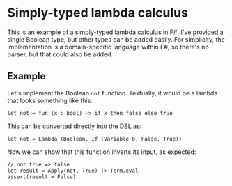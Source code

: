 # Simply-typed lambda calculus
This is an example of a simply-typed lambda calculus in F#. I've provided a single Boolean type, but other types can be added easily. For simplicity, the implementation is a domain-specific language within F#, so there's no parser, but that could also be added.
## Example
Let's implement the Boolean `not` function. Textually, it would be a lambda that looks something like this:
```F#
let not = fun (x : bool) -> if x then false else true
```
This can be converted directly into the DSL as:
```F#
let not = Lambda (Boolean, If (Variable 0, False, True))
```
Now we can show that this function inverts its input, as expected:
```F#
// not true => false
let result = Apply(not, True) |> Term.eval
assert(result = False)
```
<!--stackedit_data:
eyJoaXN0b3J5IjpbNjgxNzQ5MjA5LDE2NDkwNzc2MTEsLTIxMT
YxMTY5MjldfQ==
-->